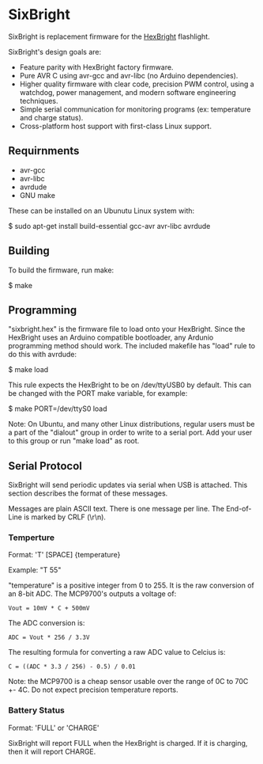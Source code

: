 SixBright
=========

SixBright is replacement firmware for the
[HexBright](http://www.hexbright.com/) flashlight.

SixBright's design goals are:

  - Feature parity with HexBright factory firmware.
  - Pure AVR C using avr-gcc and avr-libc (no Arduino dependencies).
  - Higher quality firmware with clear code, precision PWM control, using a
    watchdog, power management, and modern software engineering techniques.
  - Simple serial communication for monitoring programs (ex: temperature and
    charge status).
  - Cross-platform host support with first-class Linux support.


Requirnments
------------

 - avr-gcc
 - avr-libc
 - avrdude
 - GNU make

These can be installed on an Ubunutu Linux system with:

$ sudo apt-get install build-essential gcc-avr avr-libc avrdude


Building
--------

To build the firmware, run make:

$ make


Programming
-----------

"sixbright.hex" is the firmware file to load onto your HexBright. Since the
HexBright uses an Arduino compatible bootloader, any Ardunio programming method
should work. The included makefile has "load" rule to do this with avrdude:

$ make load

This rule expects the HexBright to be on /dev/ttyUSB0 by default. This can be
changed with the PORT make variable, for example:

$ make PORT=/dev/ttyS0 load

Note: On Ubuntu, and many other Linux distributions, regular users must be a
part of the "dialout" group in order to write to a serial port. Add your user
to this group or run "make load" as root.


Serial Protocol
---------------

SixBright will send periodic updates via serial when USB is attached. This
section describes the format of these messages.

Messages are plain ASCII text. There is one message per line. The End-of-Line
is marked by CRLF (\r\n).

### Temperture ###

Format:  'T' \[SPACE\] \{temperature\}

Example: "T 55"

"temperature" is a positive integer from 0 to 255. It is the raw conversion
of an 8-bit ADC. The MCP9700's outputs a voltage of:

    Vout = 10mV * C + 500mV

The ADC conversion is:

    ADC = Vout * 256 / 3.3V

The resulting formula for converting a raw ADC value to Celcius is:

    C = ((ADC * 3.3 / 256) - 0.5) / 0.01

Note: the MCP9700 is a cheap sensor usable over the range of 0C to 70C +- 4C.
Do not expect precision temperature reports.

### Battery Status ###

Format: 'FULL' or 'CHARGE'

SixBright will report FULL when the HexBright is charged. If it is charging,
then it will report CHARGE.

